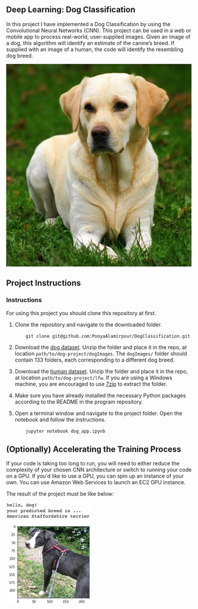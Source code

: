 [//]: # (Image References)

[image1]: ./images/Labrador_retriever_06457.jpg "Sample Output"
[image2]: ./images/vgg16_model.png "VGG-16 Model Layers"
[image3]: ./images/vgg16_model_draw.png "VGG16 Model Figure"
[image4]: ./images/sample_dog_output.png "Sample Output"


## Deep Learning: Dog Classification

In this project I have implemented a Dog Classification by using the Convolutional Neural Networks (CNN). This project can be used in a web or mobile app to process real-world, user-supplied images.  Given an image of a dog, this algorithm will identify an estimate of the canine’s breed. If supplied with an image of a human, the code will identify the resembling dog breed.  

![Sample Output][image1]


## Project Instructions

### Instructions
For using this project you should clone this repository at first.
1. Clone the repository and navigate to the downloaded folder.
	
	```	
		git clone git@github.com:PooyaAlamirpour/DogClassification.git
	```

2. Download the [dog dataset](https://s3-us-west-1.amazonaws.com/udacity-aind/dog-project/dogImages.zip).  Unzip the folder and place it in the repo, at location `path/to/dog-project/dogImages`.  The `dogImages/` folder should contain 133 folders, each corresponding to a different dog breed.
3. Download the [human dataset](http://vis-www.cs.umass.edu/lfw/lfw.tgz).  Unzip the folder and place it in the repo, at location `path/to/dog-project/lfw`.  If you are using a Windows machine, you are encouraged to use [7zip](http://www.7-zip.org/) to extract the folder. 
4. Make sure you have already installed the necessary Python packages according to the README in the program repository.
5. Open a terminal window and navigate to the project folder. Open the notebook and follow the instructions.
	
	```
		jupyter notebook dog_app.ipynb
	```


## (Optionally) Accelerating the Training Process 

If your code is taking too long to run, you will need to either reduce the complexity of your chosen CNN architecture or switch to running your code on a GPU.  If you'd like to use a GPU, you can spin up an instance of your own. You can use Amazon Web Services to launch an EC2 GPU instance.

The result of the project must be like below:

![Sample Output][image4]
